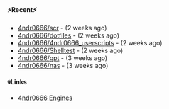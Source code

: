 #### ⚡Recent⚡

- [4ndr0666/scr](https://github.com/4ndr0666/scr) - (2 weeks ago)
- [4ndr0666/dotfiles](https://github.com/4ndr0666/dotfiles) - (2 weeks ago)
- [4ndr0666/4ndr0666_userscripts](https://github.com/4ndr0666/4ndr0666_userscripts) - (2 weeks ago)
- [4ndr0666/Shelltest](https://github.com/4ndr0666/Shelltest) - (2 weeks ago)
- [4ndr0666/gpt](https://github.com/4ndr0666/gpt) - (3 weeks ago)
- [4ndr0666/nas](https://github.com/4ndr0666/nas) - (3 weeks ago)

#### 💀Links

- [4ndr0666 Engines](https://github.com/hoothin/SearchJumper/discussions/73)


